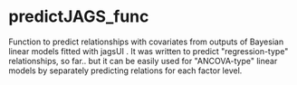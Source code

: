 # predictJAGS_func
Function to predict relationships with covariates from outputs of Bayesian linear models fitted with jagsUI
\.
It was written to predict "regression-type" relationships, so far.. but it can be easily used for "ANCOVA-type" linear models by separately predicting relations for each factor level. 
